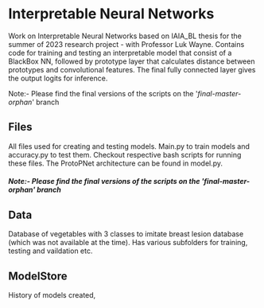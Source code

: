# Interpretable Neural Networks
Work on Interpretable Neural Networks based on IAIA_BL thesis for the summer of 2023 research project - with Professor Luk Wayne.
Contains code for training and testing an interpretable model that consist of a BlackBox NN, followed by prototype layer that 
calculates distance between prototypes and convolutional features. The final fully connected layer gives the output logits for inference.

Note:- Please find the final versions of the scripts on the '*final-master-orphan*' branch

## Files
All files used for creating and testing models. Main.py to train models and accuracy.py to test them. Checkout
respective bash scripts for running these files. The ProtoPNet architecture can be found in model.py.
##### Note:- Please find the final versions of the scripts on the '*final-master-orphan*' branch

## Data
Database of vegetables with 3 classes to imitate breast lesion database (which was not available at the time).
Has various subfolders for training, testing and vaildation etc.

## ModelStore
History of models created, 
